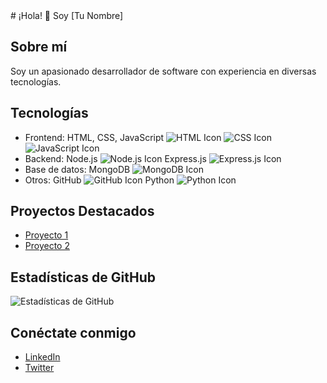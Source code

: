 <link rel="stylesheet" href="https://cdnjs.cloudflare.com/ajax/libs/font-awesome/6.0.0/css/all.min.css" integrity="sha384-Gn5384xqQ1aoWXA+058RXPxPg6fy4IWvTNh0E263XmFcJlSAwiGgFAW/dAiS6JXm" crossorigin="anonymous">
# ¡Hola! 👋 Soy [Tu Nombre]

## Sobre mí
Soy un apasionado desarrollador de software con experiencia en diversas tecnologías.

## Tecnologías
- Frontend: HTML, CSS, JavaScript ![HTML Icon](https://img.shields.io/badge/-HTML-333333?style=flat&logo=html5&logoColor=E34F26)
  ![CSS Icon](https://img.shields.io/badge/-CSS-333333?style=flat&logo=css3&logoColor=1572B6)
  ![JavaScript Icon](https://img.shields.io/badge/-JavaScript-333333?style=flat&logo=javascript&logoColor=F7DF1E)
- Backend: Node.js ![Node.js Icon](https://img.shields.io/badge/-Node.js-333333?style=flat&logo=node.js&logoColor=339933)
  Express.js ![Express.js Icon](https://img.shields.io/badge/-Express.js-333333?style=flat&logo=express&logoColor=000000)
- Base de datos: MongoDB ![MongoDB Icon](https://img.shields.io/badge/-MongoDB-333333?style=flat&logo=mongodb&logoColor=47A248)
- Otros: GitHub ![GitHub Icon](https://img.shields.io/badge/-GitHub-333333?style=flat&logo=github&logoColor=181717)
  Python ![Python Icon](https://img.shields.io/badge/-Python-333333?style=flat&logo=python&logoColor=3776AB)

## Proyectos Destacados
- [Proyecto 1](enlace_al_proyecto_1)
- [Proyecto 2](enlace_al_proyecto_2)

## Estadísticas de GitHub
![Estadísticas de GitHub](https://github-readme-stats.vercel.app/api?username=tu_usuario&show_icons=true&count_private=true&hide=contribs)

## Conéctate conmigo
- [LinkedIn](enlace_a_tu_perfil_de_linkedin)
- [Twitter](enlace_a_tu_perfil_de_twitter)

